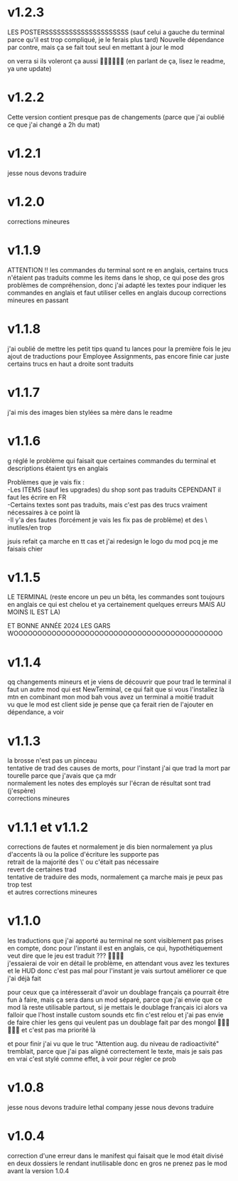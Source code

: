 # v1.2.3

LES POSTERSSSSSSSSSSSSSSSSSSSSS (sauf celui a gauche du terminal parce qu'il est trop compliqué, je le ferais plus tard)
Nouvelle dépendance par contre, mais ça se fait tout seul en mettant à jour le mod

on verra si ils voleront ça aussi 🥶🥶🥶🥶🥶🥶 (en parlant de ça, lisez le readme, ya une update)

# v1.2.2

Cette version contient presque pas de changements (parce que j'ai oublié ce que j'ai changé a 2h du mat)

# v1.2.1

jesse nous devons traduire

# v1.2.0

corrections mineures

# v1.1.9

ATTENTION !! les commandes du terminal sont re en anglais, certains trucs n'étaient pas traduits comme les items dans le shop, ce qui pose des gros problèmes de compréhension, donc j'ai adapté les textes pour indiquer les commandes en anglais et faut utiliser celles en anglais ducoup
corrections mineures en passant

# v1.1.8

j'ai oublié de mettre les petit tips quand tu lances pour la première fois le jeu <br />
ajout de traductions pour Employee Assignments, pas encore finie car juste certains trucs en haut a droite sont traduits

# v1.1.7

j'ai mis des images bien stylées sa mère dans le readme

# v1.1.6

g réglé le problème qui faisait que certaines commandes du terminal et descriptions étaient tjrs en anglais <br />

Problèmes que je vais fix : <br />
-Les ITEMS (sauf les upgrades) du shop sont pas traduits CEPENDANT il faut les écrire en FR <br />
-Certains textes sont pas traduits, mais c'est pas des trucs vraiment nécessaires à ce point là <br />
-Il y'a des fautes (forcément je vais les fix pas de problème) et des \ inutiles/en trop <br />

jsuis refait ça marche en tt cas et j'ai redesign le logo du mod pcq je me faisais chier <br />

# v1.1.5

LE TERMINAL (reste encore un peu un bêta, les commandes sont toujours en anglais ce qui est chelou et ya certainement quelques erreurs MAIS AU MOINS IL EST LA)<br />

ET BONNE ANNÉE 2024 LES GARS WOOOOOOOOOOOOOOOOOOOOOOOOOOOOOOOOOOOOOOOOOOOO <br />

# v1.1.4

qq changements mineurs et je viens de découvrir que pour trad le terminal il faut un autre mod qui est NewTerminal, ce qui fait que si vous l'installez là mtn en combinant mon mod bah vous avez un terminal a moitié traduit <br />
vu que le mod est client side je pense que ça ferait rien de l'ajouter en dépendance, a voir <br />

# v1.1.3

la brosse n'est pas un pinceau <br />
tentative de trad des causes de morts, pour l'instant j'ai que trad la mort par tourelle parce que j'avais que ça mdr <br />
normalement les notes des employés sur l'écran de résultat sont trad (j'espère) <br />
corrections mineures

# v1.1.1 et v1.1.2

corrections de fautes et normalement je dis bien normalement ya plus d'accents là ou la police d'écriture les supporte pas <br />
retrait de la majorité des \\' ou c'était pas nécessaire <br />
revert de certaines trad <br />
tentative de traduire des mods, normalement ça marche mais je peux pas trop test <br />
et autres corrections mineures <br />

# v1.1.0

les traductions que j'ai apporté au terminal ne sont visiblement pas prises en compte, donc pour l'instant il est en anglais, ce qui, hypothétiquement veut dire que le jeu est traduit ??? 🥶🥶🥶🥶 <br />
j'essaierai de voir en détail le problème, en attendant vous avez les textures et le HUD donc c'est pas mal pour l'instant je vais surtout améliorer ce que j'ai déjà fait <br />

pour ceux que ça intéresserait d'avoir un doublage français ça pourrait être fun à faire, mais ça sera dans un mod séparé, parce que j'ai envie que ce mod là reste utilisable partout, si je mettais le doublage français ici alors va falloir que l'host installe custom sounds etc fin c'est relou et j'ai pas envie de faire chier les gens qui veulent pas un doublage fait par des mongol 🥶🥶🥶🥶🥶🥶 et c'est pas ma priorité là <br />

et pour finir j'ai vu que le truc "Attention aug. du niveau de radioactivité" tremblait, parce que j'ai pas aligné correctement le texte, mais je sais pas en vrai c'est stylé comme effet, à voir pour régler ce prob


# v1.0.8

jesse nous devons traduire lethal company jesse nous devons traduire

# v1.0.4

correction d'une erreur dans le manifest qui faisait que le mod était divisé en deux dossiers le rendant inutilisable donc en gros ne prenez pas le mod avant la version 1.0.4
